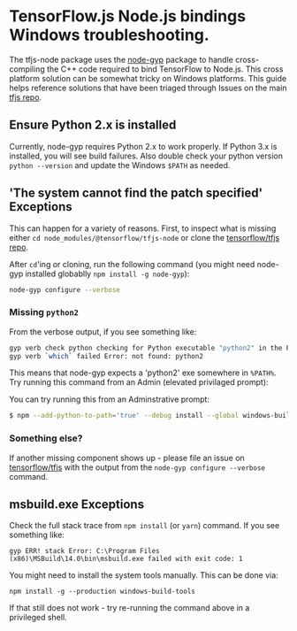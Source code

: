 # TensorFlow.js Node.js bindings Windows troubleshooting.

The tfjs-node package uses the [node-gyp](https://github.com/nodejs/node-gyp) package to handle cross-compiling the C++ code required to bind TensorFlow to Node.js. This cross platform solution can be somewhat tricky on Windows platforms. This guide helps reference solutions that have been triaged through Issues on the main [tfjs repo](https://github.com/tensorflow/tfjs).

## Ensure Python 2.x is installed

Currently, node-gyp requires Python 2.x to work properly. If Python 3.x is installed, you will see build failures. Also double check your python version `python --version` and update the Windows `$PATH` as needed.

## 'The system cannot find the patch specified' Exceptions

This can happen for a variety of reasons. First, to inspect what is missing either `cd node_modules/@tensorflow/tfjs-node` or clone the [tensorflow/tfjs repo](https://github.com/tensorflow/tfjs).

After `cd`'ing or cloning, run the following command (you might need node-gyp installed globablly `npm install -g node-gyp`):

```sh
node-gyp configure --verbose
```

### Missing `python2`

From the verbose output, if you see something like:

```sh
gyp verb check python checking for Python executable "python2" in the PATH
gyp verb `which` failed Error: not found: python2
```

This means that node-gyp expects a 'python2' exe somewhere in `%PATH%`. Try running this command from an Admin (elevated privilaged prompt):

You can try running this from an Adminstrative prompt:

```sh
$ npm --add-python-to-path='true' --debug install --global windows-build-tools
```

### Something else?

If another missing component shows up - please file an issue on [tensorflow/tfjs](https://github.com/tensorflow/tfjs/issues/new) with the output from the `node-gyp configure --verbose` command.

## msbuild.exe Exceptions

Check the full stack trace from `npm install` (or `yarn`) command. If you see something like:

```
gyp ERR! stack Error: C:\Program Files (x86)\MSBuild\14.0\bin\msbuild.exe failed with exit code: 1
```

You might need to install the system tools manually. This can be done via:

```
npm install -g --production windows-build-tools
```

If that still does not work - try re-running the command above in a privileged shell.
